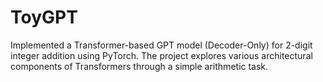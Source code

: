 # ToyGPT
Implemented a Transformer-based GPT model (Decoder-Only) for 2-digit integer addition using PyTorch. The project explores various architectural components of Transformers through a simple arithmetic task.

